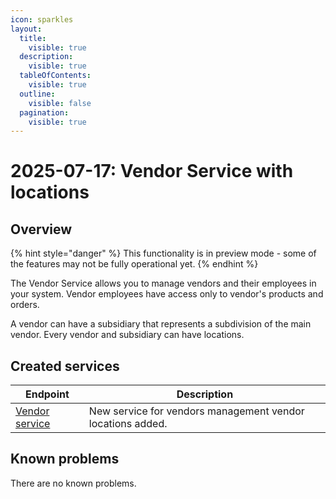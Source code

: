 ```yaml
---
icon: sparkles
layout:
  title:
    visible: true
  description:
    visible: true
  tableOfContents:
    visible: true
  outline:
    visible: false
  pagination:
    visible: true
---
```


# 2025-07-17: Vendor Service with locations

## Overview

{% hint style="danger" %}
This functionality is in preview mode - some of the features may not be fully operational yet.
{% endhint %}

The Vendor Service allows you to manage vendors and their employees in your system. Vendor employees have access only to vendor's products and orders.

A vendor can have a subsidiary that represents a subdivision of the main vendor. Every vendor and subsidiary can have locations.

## Created services

| Endpoint                                                                                                                                                                    | Description                                        |
|-----------------------------------------------------------------------------------------------------------------------------------------------------------------------------|----------------------------------------------------|
| [Vendor service](https://developer.emporix.io/api-references/~/revisions/Wfx24n9ntPczSMvu90PA/api-guides-and-references/companies-and-customers/vendor-service)           | New service for vendors management vendor locations added.        |

## Known problems

There are no known problems.
